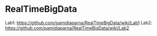 # RealTimeBigData
Lab1: https://github.com/pamidiaparna/RealTimeBigData/wiki/Lab1
Lab2: https://github.com/pamidiaparna/RealTimeBigData/wiki/Lab2
